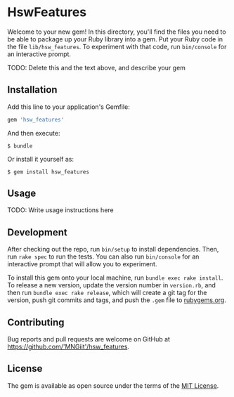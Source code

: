 # HswFeatures

Welcome to your new gem! In this directory, you'll find the files you need to be able to package up your Ruby library into a gem. Put your Ruby code in the file `lib/hsw_features`. To experiment with that code, run `bin/console` for an interactive prompt.

TODO: Delete this and the text above, and describe your gem

## Installation

Add this line to your application's Gemfile:

```ruby
gem 'hsw_features'
```

And then execute:

    $ bundle

Or install it yourself as:

    $ gem install hsw_features

## Usage

TODO: Write usage instructions here

## Development

After checking out the repo, run `bin/setup` to install dependencies. Then, run `rake spec` to run the tests. You can also run `bin/console` for an interactive prompt that will allow you to experiment.

To install this gem onto your local machine, run `bundle exec rake install`. To release a new version, update the version number in `version.rb`, and then run `bundle exec rake release`, which will create a git tag for the version, push git commits and tags, and push the `.gem` file to [rubygems.org](https://rubygems.org).

## Contributing

Bug reports and pull requests are welcome on GitHub at https://github.com/'MNGiit'/hsw_features.

## License

The gem is available as open source under the terms of the [MIT License](https://opensource.org/licenses/MIT).
